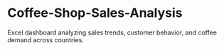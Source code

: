 # Coffee-Shop-Sales-Analysis
Excel dashboard analyzing sales trends, customer behavior, and coffee demand across countries.
